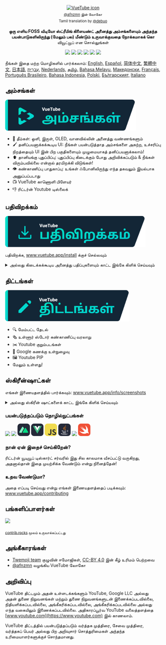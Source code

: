 <p align="center">
  <a href="https://vuetube.app/">
    <img src="https://cdn.discordapp.com/attachments/751596360108605500/980418672331988992/VueTube_Dark.svg" alt="VueTube icon" width="500"/>
  </a>
  </br>
  <sub><a href="https://github.com/afnzmn">@afnzmn</a> இன் லோகோ</sub></br>
  <sub>Tamil translation by <a href="https://github.com/debuo">@debuo</a></sub>
  </br>
  </br>
<strong>ஒரு எளிய FOSS வீடியோ ஸ்ட்ரீமிங் கிளையண்ட் அனைத்து அம்சங்களையும் அந்தந்த பயன்பாடுகளிலிருந்து (மேலும் பல) மீண்டும் உருவாக்குவதை நோக்கமாகக் கொ</strong>
</br>
வியூட்யூப் என சொல்லுங்கள்
</p>

<p align="center">
  <a href="https://github.com/VueTubeApp/VueTube/blob/main/LICENSE" alt="License"><img src="https://img.shields.io/github/license/VueTubeApp/VueTube"></img></a>
  <a href="https://github.com/VueTubeApp/VueTube/actions/workflows/ci.yml" alt="CI"><img src="https://github.com/VueTubeApp/VueTube/actions/workflows/ci.yml/badge.svg"></img></a>
  <a href="https://reddit.com/r/vuetube" alt="Reddit"><img src="https://img.shields.io/reddit/subreddit-subscribers/vuetube?label=r%2FVuetube&logo=reddit&logoColor=white"></img></a>
  <a href="https://t.me/VueTube" alt="Telegram"><img src="https://img.shields.io/endpoint?label=VueTube&url=https%3A%2F%2Ftelegram-badge-4mbpu8e0fit4.runkit.sh%2F%3Furl%3Dhttps%3A%2F%2Ft.me%2FVuetube"></img></a>
  <a href="https://discord.gg/7P8KJrdd5W" alt="Discord"><img src="https://img.shields.io/discord/946587366242533377?label=Discord&style=flat&logo=discord&logoColor=white"></img></a>
  <a href="https://twitter.com/VueTubeApp" alt="Twitter"><img src="https://img.shields.io/twitter/follow/VueTubeApp?label=Follow&style=flat&logo=twitter"></img></a>
</p>

நீங்கள் இதை மற்ற மொழிகளில் பார்க்கலாம்: [English,](readme.md) [Español,](readme.es.md) [简体中文,](readme.zh-hans.md) [繁體中文,](readme.zh-hant.md) [日本語,](readme.ja.md) [עִברִית,](readme.he.md) [Nederlands,](readme.nl.md) [தமிழ்,](readme.ta.md) [Bahasa Melayu,](readme.ms.md) [Македонски,](readme.mk.md) [Français,](readme.fr.md) [Português Brasileiro,](readme.pt-br.md) [Bahasa Indonesia,](readme.id.md) [Polski,](readme.pl.md) [Бъ̀лгарският,](readme.bg.md) [Italiano](readme.it.md)

## அம்சங்கள்

<img src="./resources/readme-ta/Features.ta.svg" alt="VueTube icon" height="100"/>

- 🎨 தீம்கள்: ஒளி, இருள், OLED, வானவில்லின் அனைத்து வண்ணங்களும்
- 🖌️ தனிப்பயனாக்கக்கூடிய UI: நீங்கள் பயன்படுத்தாத அம்சங்களை அகற்ற, உச்சரிப்பு நிறத்தையும் UI இன் பிற பகுதிகளையும் முழுமையாகத் தனிப்பயனாக்கலாம்!
- ⬆️ தானியங்கு புதுப்பிப்பு: புதுப்பிப்பு கிடைக்கும் போது அறிவிக்கப்படும் & நீங்கள் விரும்பவில்லை என்றால் தரமிறக்கி விடுங்கள்!
- 👁️ கண்காணிப்பு பாதுகாப்பு: உங்கள் ஃபோனிலிருந்து எந்த தகவலும் இயல்பாக அனுப்பப்படாது
- 📺 VueTube காணொளி பிளேயர்
- 👎 ரிட்டர்ன் Youtube டிஸ்லைக்

## பதிவிறக்கம்

<img src="./resources/readme-ta/Install.ta.svg" alt="VueTube icon" height="100"/>

பதிவிறக்க, www.vuetube.app/install க்குச் செல்லவும்

<details>
  <summary>அல்லது கிடைக்கக்கூடிய அனைத்து பதிப்புகளையும் காட்ட இங்கே கிளிக் செய்யவும்</summary>
<br />

### Android
| <a href=https://nightly.link/VueTubeApp/VueTube/workflows/ci/main/android.zip><img id="im" width="200" src=./resources/getunstable.png></a>  | <a href=https://github.com/VueTubeApp/VueTube/releases/download/0.2/VueTube-Canary-June-15-2022.apk><img id="im" width="200" src=./resources/getcanary.png></a> | <a href=https://vuetube.app/install><img id="im" width="200" src=./resources/getstable.png></a>  |
| ------------- | ------------- |  ------------- |
| நிறைய பிழைகள் உள்ளன, ஆனால் அம்சங்களுக்கான ஆரம்ப அணுகல் | நிலையற்றதை விட குறைவான பிழைகள், நிலையானதை விட சற்று கூடுதல் அம்சங்கள் | பயன்பாடு இன்னும் மேம்படுத்தப்படும் வரை கிடைக்காது |
  

### iOS
| <a href=https://nightly.link/VueTubeApp/VueTube/workflows/ci/main/iOS.zip><img id="im" width="200" src=./resources/getunstable.png></a>  | <a href=https://cdn.discordapp.com/attachments/949908267855921163/972164558930198528/VueTube-Canary-May-6-2022.ipa><img id="im" width="200" src=./resources/getcanary.png></a> | <a href=https://vuetube.app/install><img id="im" width="200" src=./resources/getstable.png></a>  |
| ------------- | ------------- |  ------------- |
| நிறைய பிழைகள் உள்ளன, ஆனால் அம்சங்களுக்கான ஆரம்ப அணுகல் | நிலையற்றதை விட குறைவான பிழைகள், நிலையானதை விட சற்று கூடுதல் அம்சங்கள் | பயன்பாடு இன்னும் மேம்படுத்தப்படும் வரை கிடைக்காது |
  
</details>

## திட்டங்கள்

<img src="./resources/readme-ta/Plans.ta.svg" alt="VueTube icon" height="100"/>

- 🔍 மேம்பட்ட தேடல்
- 🗞️ உள்ளூர் ஸ்டோர் கண்காணிப்பு வரலாறு
- ✂️ Youtube குறும்படங்கள்
- 🧑 Google கணக்கு உள்நுழைவு
- 🖼️ Youtube PIP
- மேலும் உள்ளது!

## ஸ்கிரீன்ஷாட்கள்

எங்கள் இணையதளத்தில் பார்க்கவும்: www.vuetube.app/info/screenshots

<details>
  <summary> அல்லது ஸ்கிரீன் ஷாட்களைக் காட்ட இங்கே கிளிக் செய்யவும் </summary>
<br />
  
<img src="https://vuetube.app/wtch.png" width="400">
<img src="https://vuetube.app/stng.png" width="400">
<img src="https://vuetube.app/srch.png" width="400">
     
</details>

### பயன்படுத்தப்படும் தொழில்நுட்பங்கள்

<a href="https://capacitorjs.com/solution/vue"><img src="https://cdn.discordapp.com/attachments/953538236716814356/955694368742834176/Capacitator-Dark.svg" height=40/></a> <a href="https://vuetifyjs.com/"><img src="https://cdn.discordapp.com/attachments/810799100940255260/973719873467342908/Vuetify-Dark.svg" height=40/></a> <a href="https://nuxtjs.org/"><img src="https://github.com/tandpfun/skill-icons/raw/main/icons/NuxtJS-Dark.svg" height=40/></a> <a href="https://vuejs.org/"><img src="https://github.com/tandpfun/skill-icons/raw/main/icons/VueJS-Dark.svg" height=40/></a> <a href="https://javascript.com/"><img src="https://github.com/tandpfun/skill-icons/raw/main/icons/JavaScript.svg" height=40/></a> <a href="https://java.com/"><img src="https://github.com/tandpfun/skill-icons/raw/main/icons/Java-Dark.svg" height=40/></a> <a href="https://gradle.com/"><img src="https://cdn.discordapp.com/attachments/810799100940255260/955691550560636958/Gradle.svg" height=40/></a> <a href="https://developer.apple.com/swift/"><img src="https://github.com/tandpfun/skill-icons/raw/main/icons/Swift.svg" height=40/></a>

### நான் ஏன் இதைச் செய்கிறேன்?

ரிட்டர்ன் யூடியூப் டிஸ்கார்ட் சர்வரில் இது சில காலமாக வீசப்பட்டு வருகிறது, அதனால்தான் இதை முயற்சிக்க வேண்டும் என்று நினைத்தேன்!

### உதவ வேண்டுமா?

அதை எப்படி செய்வது என்று எங்கள் இணையதளத்தைப் படிக்கவும்: www.vuetube.app/contributing

## பங்களிப்பாளர்கள்

<a href="https://github.com/VueTubeApp/VueTube/graphs/contributors">
  <img src="https://contrib.rocks/image?repo=VueTubeApp/VueTube" />
</a>

<sub>[contrib.rocks](https://contrib.rocks) மூலம் உருவாக்கப்பட்டது </sub>

## அங்கீகாரங்கள்

- [Twemoji team](https://twemoji.twitter.com/) குழுவின் ஈமோஜிகள், [CC-BY 4.0](https://creativecommons.org/licenses/by/4.0/) இன் கீழ் உரிமம் பெற்றவை
- [@afnzmn](https://github.com/afnzmn) வழங்கிய VueTube லோகோ

## அறிவிப்பு

VueTube திட்டமும் அதன் உள்ளடக்கங்களும் YouTube, Google LLC அல்லது அதன் துணை நிறுவனங்கள் மற்றும் துணை நிறுவனங்களுடன் இணைக்கப்படவில்லை, நிதியளிக்கப்படவில்லை, அங்கீகரிக்கப்படவில்லை, அங்கீகரிக்கப்படவில்லை அல்லது எந்த வகையிலும் இணைக்கப்படவில்லை. அதிகாரப்பூர்வ YouTube வலைத்தளத்தை [www.youtube.com](https://www.youtube.com) இல் காணலாம்.

VueTube திட்டத்தில் பயன்படுத்தப்படும் வர்த்தக முத்திரை, சேவை முத்திரை, வர்த்தகப் பெயர் அல்லது பிற அறிவுசார் சொத்துரிமைகள் அந்தந்த உரிமையாளர்களுக்குச் சொந்தமானது.
